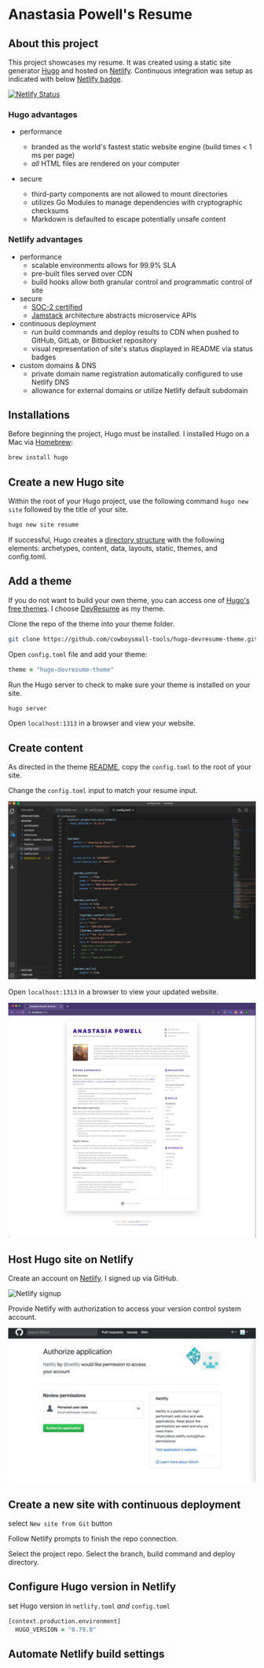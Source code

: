 # Anastasia Powell's Resume

## About this project

This project showcases my resume. It was created using a static site generator [Hugo](https://gohugo.io/about) and hosted on [Netlify](https://www.netlify.com/). Continuous integration was setup as indicated with below [Netlify badge](https://docs.netlify.com/monitor-sites/status-badges/).

[![Netlify Status](https://api.netlify.com/api/v1/badges/636d486d-dea1-494b-aba0-8500896d1d6f/deploy-status)](https://app.netlify.com/sites/anastasiacodes/deploys)

### Hugo advantages

* performance
  * branded as the world's fastest static website engine (build times < 1 ms per page)
  * *all* HTML files are rendered on your computer
  
* secure
  * third-party components are not allowed to mount directories
  * utilizes Go Modules to manage dependencies with cryptographic checksums
  * Markdown is defaulted to escape potentially unsafe content

### Netlify advantages

* performance
  * scalable environments allows for 99.9% SLA
  * pre-built files served over CDN
  * build hooks allow both granular control and programmatic control of site
* secure
  * [SOC-2 certified](https://www.imperva.com/learn/data-security/soc-2-compliance)
  * [Jamstack](https://jamstack.org/) architecture abstracts microservice APIs
* continuous deployment
  * run build commands and deploy results to CDN when pushed to GitHub, GitLab, or Bitbucket repository
  * visual representation of site's status displayed in README via status badges
* custom domains & DNS
  * private domain name registration automatically configured to use Netlify DNS
  * allowance for external domains or utilize Netlify default subdomain

## Installations

Before beginning the project, Hugo must be installed. I installed Hugo on a Mac via [Homebrew](https://brew.sh/):

```zsh
brew install hugo
```

## Create a new Hugo site

Within the root of your Hugo project, use the following command `hugo new site` followed by the title of your site.

```zsh
hugo new site resume
```

If successful, Hugo creates a [directory structure](https://gohugo.io/getting-started/directory-structure/) with the following elements: archetypes, content, data, layouts, static, themes, and config.toml.

## Add a theme

If you do not want to build your own theme, you can access one of [Hugo's free themes](https://themes.gohugo.io/). I choose [DevResume](https://themes.gohugo.io/hugo-devresume-theme/) as my theme.

Clone the repo of the theme into your theme folder.

```zsh
git clone https://github.com/cowboysmall-tools/hugo-devresume-theme.git 
```

Open `config.toml` file and add your theme:

```zsh
theme = "hugo-devresume-theme"
```

Run the Hugo server to check to make sure your theme is installed on your site.

```zsh
hugo server
```

Open `localhost:1313` in a browser and view your website.

## Create content

As directed in the theme [README](https://github.com/cowboysmall-tools/hugo-devresume-theme/blob/master/README.md), copy the `config.toml` to the root of your site.

Change the `config.toml` input to match your resume input.

![config.toml](static/assets/images/config.toml.png)

Open `localhost:1313` in a browser to view your updated website.

![localhost](static/assets/images/updatedlocalhost.png)

## Host Hugo site on Netlify

Create an account on [Netlify](https://app.netlify.com/signup). I signed up via GitHub. 

![Netlify signup](ntstatic/assets/images/netlify-signup.png)

Provide Netlify with authorization to access your version control system account.

![Netlify permissions](static/assets/images/netlify-permissions.png)

## Create a new site with continuous deployment

select `New site from Git` button

Follow Netlify prompts to finish the repo connection.

Select the project repo. Select the branch, build command and deploy directory.

## Configure Hugo version in Netlify

set Hugo version in `netlify.toml` *and* `config.toml`

```zsh
[context.production.environment]
  HUGO_VERSION = "0.79.0"
  ```

## Automate Netlify build settings
